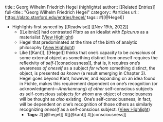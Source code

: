 title:: Georg Wilhelm Friedrich Hegel (highlights)
author:: [[Related Entries]]
full-title:: "Georg Wilhelm Friedrich Hegel"
category:: #articles
url:: https://plato.stanford.edu/entries/hegel/
tags:: #[[@Hegel]]

- Highlights first synced by [[Readwise]] [[Nov 19th, 2022]]
	- [[Leibniz]] had contrasted *Plato* as an idealist with *Epicurus* as a materialist ([View Highlight](https://read.readwise.io/read/01ghqjc8yxb89hceeh5jxybszm))
	- Hegel that predominated at the time of the birth of analytic philosophy ([View Highlight](https://read.readwise.io/read/01ghqjd70s0dvfj54853pg11xe))
	- Like [[Kant]], [[Hegel]] thinks that one’s capacity to be *conscious* of some external object as something distinct from oneself requires the reflexivity of *self*-[[consciousness]], that is, it requires one’s awareness *of oneself* as a subject *for whom* something distinct, the object, is presented *as known* (a result emerging in Chapter 3). Hegel goes beyond Kant, however, and expanding on an idea found in Fichte, makes this requirement dependent on one’s recognition (or acknowledgment—*Anerkennung*) *of other* self-conscious subjects *as* self-conscious subjects *for whom* any object of consciousness will be thought as *also* existing. One’s self-consciousness, in fact, will be dependent on one’s recognition of those others as similarly recognizing *oneself* as a self-conscious subject. ([View Highlight](https://read.readwise.io/read/01ghqje3zz8cx3a5ze1vvbppqz))
		- **Tags**: #[[@hegel]] #[[@kant]] #[[consciousness]]